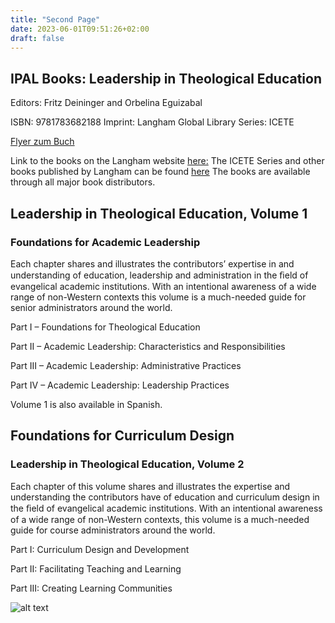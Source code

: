 ```yaml
---
title: "Second Page"
date: 2023-06-01T09:51:26+02:00
draft: false
---
```


## IPAL Books: Leadership in Theological Education

Editors: Fritz Deininger and Orbelina Eguizabal

ISBN: 9781783682188 Imprint: Langham Global Library Series: ICETE

[Flyer zum Buch](/pdf/IPALBook1-LanghamNBIS.pdf)


Link to the books on the Langham website [here:](https://langhamliterature.org/author-bio?author_id=8351)
The ICETE Series and other books published by Langham can be found [here](https://langhamliterature.org/books?series_id=4260)
The books are available through all major book distributors.

## Leadership in Theological Education, Volume 1


### Foundations for Academic Leadership

Each chapter shares and illustrates the contributors’ expertise in and understanding of education, leadership and administration in the ﬁeld of evangelical academic institutions. With an intentional awareness of a wide range of non-Western contexts this volume is a much-needed guide for senior administrators around the world.

Part I – Foundations for Theological Education

Part II – Academic Leadership: Characteristics and Responsibilities

Part III – Academic Leadership: Administrative Practices

Part IV – Academic Leadership: Leadership Practices

Volume 1 is also available in Spanish.

## Foundations for Curriculum Design


### Leadership in Theological Education, Volume 2

Each chapter of this volume shares and illustrates the expertise and understanding the contributors have of education and curriculum design in the ﬁeld of evangelical academic institutions. With an intentional awareness of a wide range of non-Western contexts, this volume is a much-needed guide for course administrators around the world.

Part I: Curriculum Design and Development

Part II: Facilitating Teaching and Learning

Part III: Creating Learning Communities

![alt text](image.jpg)